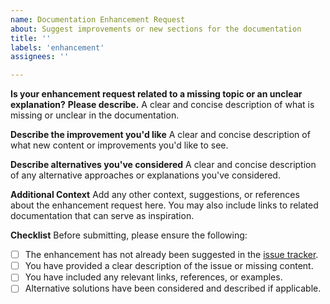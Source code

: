 ```yaml
---
name: Documentation Enhancement Request
about: Suggest improvements or new sections for the documentation
title: ''
labels: 'enhancement'
assignees: ''

---
```



**Is your enhancement request related to a missing topic or an unclear explanation?**
**Please describe.**
A clear and concise description of what is missing or unclear in the documentation.

**Describe the improvement you'd like**
A clear and concise description of what new content or improvements you'd
like to see.

**Describe alternatives you've considered**
A clear and concise description of any alternative approaches or explanations
you've considered.

**Additional Context**
Add any other context, suggestions, or references about the enhancement request
here. You may also include links to related documentation that can serve as
inspiration.

**Checklist**
Before submitting, please ensure the following:
- [ ] The enhancement has not already been suggested in the [issue tracker](https://github.com/bhklab/handbook/issues).
- [ ] You have provided a clear description of the issue or missing content.
- [ ] You have included any relevant links, references, or examples.
- [ ] Alternative solutions have been considered and described if applicable.
